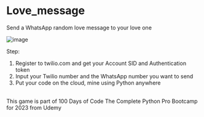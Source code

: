 # Love_message
Send a WhatsApp random love message to your love one

![image](https://github.com/ikhsanmasu/Love_message/assets/76894210/c4c28a9f-deba-4680-992d-3da17503f1bd)

Step:
1. Register to twilio.com and get your Account SID and Authentication token
2. Input your Twilio number and the WhatsApp number you want to send
3. Put your code on the cloud, mine using Python anywhere
<br>
This game is part of 100 Days of Code The Complete Python Pro Bootcamp for 2023 from Udemy
